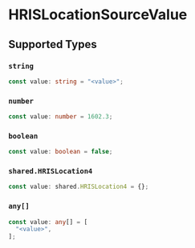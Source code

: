 # HRISLocationSourceValue


## Supported Types

### `string`

```typescript
const value: string = "<value>";
```

### `number`

```typescript
const value: number = 1602.3;
```

### `boolean`

```typescript
const value: boolean = false;
```

### `shared.HRISLocation4`

```typescript
const value: shared.HRISLocation4 = {};
```

### `any[]`

```typescript
const value: any[] = [
  "<value>",
];
```

